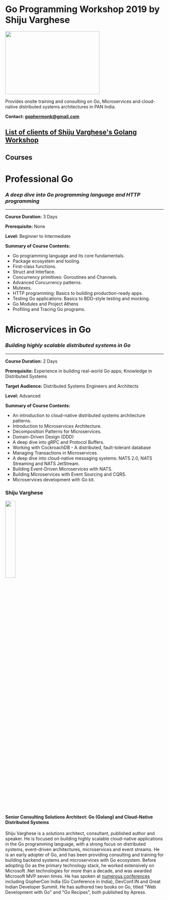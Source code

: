 # Go Programming Workshop 2019 by Shiju Varghese
<a href="(https://medium.com/@shijuvar"><img src="https://github.com/shijuvar/gopher/blob/master/img/go_logo.png" align="center" height="200" width="300" ></a>

Provides onsite training and consulting on Go, Microservices and cloud-native distributed systems architectures in PAN India.

**Contact: gophermonk@gmail.com**  

## [List of clients of Shiju Varghese's Golang Workshop](https://github.com/shijuvar/gopher/blob/master/golang-clients.md)


## Courses
# Professional Go  
### *A deep dive into Go programming language and HTTP programming*
-------------------------------

**Course Duration:**  3 Days 

**Prerequisite:**  None

**Level:** Beginner to Intermediate 

**Summary of Course Contents:** 
*	Go programming language and its core fundamentals.
* Package ecosystem and tooling.
*	First-class functions.
*	Struct and Interface.
*	Concurrency primitives: Goroutines and Channels.
*	Advanced Concurrency patterns.
* Mutexes.
* HTTP programming: Basics to building production-ready apps.
*	Testing Go applications: Basics to BDD-style testing and mocking.
* Go Modules and Project Athens
* Profiling and Tracing Go programs. 


# Microservices in Go
### *Building highly scalable distributed systems in Go*
--------------------------------------------------------
**Course Duration:**  2 Days 

**Prerequisite:**  Experience in building real-world Go apps; Knowledge in Distributed Systems 

**Target Audience:** Distributed Systems Engineers and Architects

**Level:** Advanced 

**Summary of Course Contents:**  
* An introduction to cloud-native distributed systems architecture patterns.
* Introduction to Microservices Architecture.
* Decomposition Patterns for Microservices. 
* Domain-Driven Design (DDD)
* A deep dive into gRPC and Protocol Buffers.
* Working with CockroachDB - A distributed, fault-tolerant database 
* Managing Transactions in Microservices.
* A deep dive into cloud-native messaging systems: NATS 2.0, NATS Streaming and NATS JetStream. 
* Building Event-Driven Microservices with NATS.
* Building Microservices with Event Sourcing and CQRS. 
* Microservices development with Go kit.

### Shiju Varghese
<a href="(https://medium.com/@shijuvar"><img src="https://avatars0.githubusercontent.com/u/1546448" height="25%" width="25%"></a> 
#### Senior Consulting Solutions Architect: Go (Golang) and Cloud-Native Distributed Systems
Shiju Varghese is a solutions architect, consultant, published author and speaker. He is focused on building highly scalable cloud-native applications in the Go programming language, with a strong focus on distributed systems, event-driven architectures, microservices and event streams. He is an early adopter of Go, and has been providing consulting and training for building backend systems and microservices with Go ecosystem. Before adopting Go as the primary technology stack, he worked extensively on Microsoft .Net technologies for more than a decade, and was awarded Microsoft MVP seven times. He has spoken at [numerous conferences](https://github.com/shijuvar/gopher/blob/master/conferences.md) including GopherCon India (Go Conference in India), DevConf.IN and Great Indian Developer Summit. He has authored two books on Go, titled "Web Development with Go" and "Go Recipes", both published by Apress.
